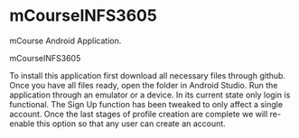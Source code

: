 # mCourseINFS3605
mCourse Android Application.

mCourseINFS3605

To install this application first download all necessary files through github. Once you have all files ready, open the folder in Android Studio.
Run the application through an emulator or a device. In its current state only login is functional. The Sign Up function has been tweaked to only affect a single
account. Once the last stages of profile creation are complete we will re-enable this option so that any user can create an account.
